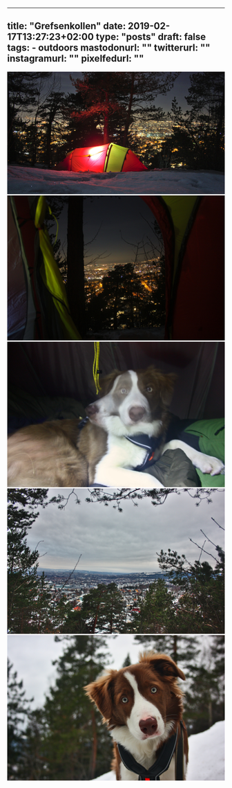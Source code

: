 
---
title: "Grefsenkollen"
date: 2019-02-17T13:27:23+02:00
type: "posts"
draft: false
tags:
    - outdoors
mastodonurl: ""
twitterurl: ""
instagramurl: ""
pixelfedurl: ""
---

![](/posts/20190217-grefsenkollen/grefsenkollen1.jpg)
![](/posts/20190217-grefsenkollen/grefsenkollen2.jpg)
![](/posts/20190217-grefsenkollen/grefsenkollen3.jpg)
![](/posts/20190217-grefsenkollen/grefsenkollen4.jpg)
![](/posts/20190217-grefsenkollen/grefsenkollen5.jpg)

